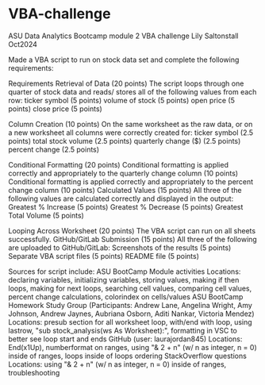 # VBA-challenge
ASU Data Analytics Bootcamp module 2 VBA challenge 
Lily Saltonstall Oct2024

Made a VBA script to run on stock data set and complete the following requirements:

Requirements
Retrieval of Data (20 points)
The script loops through one quarter of stock data and reads/ stores all of the following values from each row:
ticker symbol (5 points)
volume of stock (5 points)
open price (5 points)
close price (5 points)

Column Creation (10 points)
On the same worksheet as the raw data, or on a new worksheet all columns were correctly created for:
ticker symbol (2.5 points)
total stock volume (2.5 points)
quarterly change ($) (2.5 points)
percent change (2.5 points)

Conditional Formatting (20 points)
Conditional formatting is applied correctly and appropriately to the quarterly change column (10 points)
Conditional formatting is applied correctly and appropriately to the percent change column (10 points)
Calculated Values (15 points)
All three of the following values are calculated correctly and displayed in the output:
Greatest % Increase (5 points)
Greatest % Decrease (5 points)
Greatest Total Volume (5 points)

Looping Across Worksheet (20 points)
The VBA script can run on all sheets successfully.
GitHub/GitLab Submission (15 points)
All three of the following are uploaded to GitHub/GitLab:
Screenshots of the results (5 points)
Separate VBA script files (5 points)
README file (5 points)


Sources for script include:
ASU BootCamp Module activities
  Locations: declaring variables, initializing variables, storing values, making if then loops, making for next loops, searching cell values, comparing cell values, percent change calculations, colorindex on cells/values
ASU BootCamp Homework Study Group (Participants: Andrew Lane, Angelina Wright, Amy Johnson, Andrew Jaynes, Aubriana Osborn, Aditi Nankar, Victoria Mendez)
  Locations: presub section for all worksheet loop, with/end with loop, using lastrow, "sub stock_analysis(ws As Worksheet):", formatting in VSC to better see loop start and ends
GitHub (user: laurajordan845)
  Locations: End(x1Up), numberformat on ranges, using "& 2 + n" (w/ n as integer, n = 0) inside of ranges, loops inside of loops ordering
StackOverflow questions
  Locations: using "& 2 + n" (w/ n as integer, n = 0) inside of ranges, troubleshooting
